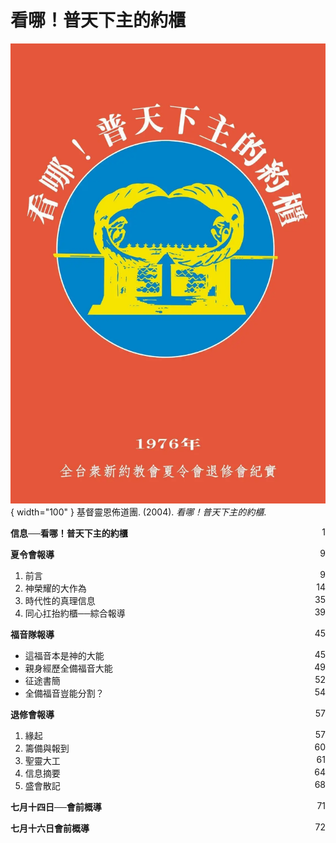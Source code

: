 # 看哪！普天下主的約櫃
![](../images/cover/看哪！普天下主的約櫃.webp){ width="100" }
基督靈恩佈道團. (2004). *看哪！普天下主的約櫃*.

**信息──看哪！普天下主的約櫃** <span style="float: right;">1</span>

**夏令會報導** <span style="float: right;">9</span>

1. 前言 <span style="float: right;">9</span>
1. 神榮耀的大作為 <span style="float: right;">14</span>
1. 時代性的真理信息 <span style="float: right;">35</span>
1. 同心扛抬約櫃──綜合報導 <span style="float: right;">39</span>

**福音隊報導** <span style="float: right;">45</span>

* 這福音本是神的大能 <span style="float: right;">45</span>
* 親身經歷全備福音大能 <span style="float: right;">49</span>
* 征途書簡 <span style="float: right;">52</span>
* 全備福音豈能分割？ <span style="float: right;">54</span>

**退修會報導** <span style="float: right;">57</span>

1. 緣起 <span style="float: right;">57</span>
1. 籌備與報到 <span style="float: right;">60</span>
1. 聖靈大工 <span style="float: right;">61</span>
1. 信息摘要 <span style="float: right;">64</span>
1. 盛會散記 <span style="float: right;">68</span>

**七月十四日──會前概導** <span style="float: right;">71</span>

**七月十六日會前概導** <span style="float: right;">72</span>

